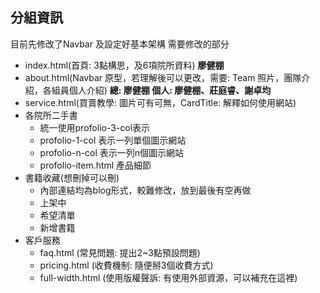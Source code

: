 ## 分組資訊

目前先修改了Navbar 及設定好基本架構
需要修改的部分
* index.html(首頁: 3點構思，及6項院所資料) **廖健棚**
* about.html(Navbar 原型，若理解後可以更改，需要: Team 照片，團隊介紹，各組員個人介紹) **總: 廖健棚 個人: 廖健棚、莊庭睿、謝卓均**
* service.html(買賣教學: 圖片可有可無，CardTitle: 解釋如何使用網站)
* 各院所二手書
    * 統一使用profolio-3-col表示
    * profolio-1-col 表示一列單個圖示網站
    * profolio-n-col 表示一列n個圖示網站
    * profolio-item.html 產品細節
* 書籍收藏(想刪掉可以刪)
    * 內部連結均為blog形式，較難修改，放到最後有空再做
    * 上架中
    * 希望清單
    * 新增書籍
* 客戶服務
    * faq.html (常見問題: 提出2~3點預設問題)
    * pricing.html (收費機制: 隨便掰3個收費方式)
    * full-width.html (使用版權聲訴: 有使用外部資源，可以補充在這裡)
